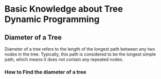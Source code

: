 # Basic Knowledge about Tree Dynamic Programming

## Diameter of a Tree
Diameter of a tree refers to the length of the longest path between any two nodes in the tree. Typically, this path is considered to be the longest simple path, which means it does not contain any repeated nodes.

### How to Find the diameter of a tree
